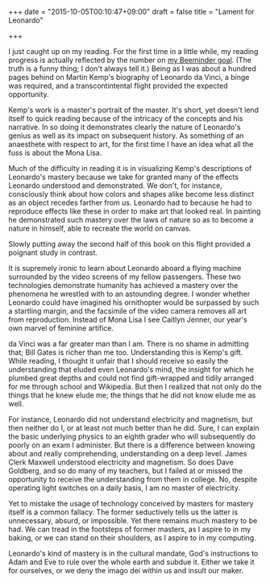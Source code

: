 +++
date = "2015-10-05T00:10:47+09:00"
draft = false
title = "Lament for Leonardo"

+++

I just caught up on my reading. For the first time in a little while, my reading progress is actually reflected by the number on [my Beeminder goal](http://beeminder.com/ohbadiah/pages). (The truth is a funny thing; I don't always tell it.) Being as I was about a hundred pages behind on Martin Kemp's biography of Leonardo da Vinci, a binge was required, and a transcontintental flight provided the expected opportunity.

Kemp's work is a master's portrait of the master. It's short, yet doesn't lend itself to quick reading because of the intricacy of the concepts and his narrative. In so doing it demonstrates clearly the nature of Leonardo's genius as well as its impact on subsequent history. As something of an anaesthete with respect to art, for the first time I have an idea what all the fuss is about the Mona Lisa.

Much of the difficulty in reading it is in visualizing Kemp's descriptions of Leonardo's mastery because we take for granted many of the effects Leonardo understood and demonstrated. We don't, for instance, consciously think about how colors and shapes alike become less distinct as an object recedes farther from us. Leonardo had to because he had to reproduce effects like these in order to make art that looked real. In painting he demonstrated such mastery over the laws of nature so as to become a nature in himself, able to recreate the world on canvas.

Slowly putting away the second half of this book on this flight provided a poignant study in contrast.

<!-- MORE -->

It is supremely ironic to learn about Leonardo aboard a flying machine surrounded by the video screens of my fellow passengers. These two technologies demonstrate humanity has achieved a mastery over the phenomena he wrestled with to an astounding degree. I wonder whether Leonardo could have imagined his ornithopter would be surpassed by such a startling margin, and the facsimile of the video camera removes all art from reproduction. Instead of Mona Lisa I see Caitlyn Jenner, our year's own marvel of feminine artifice.

da Vinci was a far greater man than I am. There is no shame in admitting that; Bill Gates is richer than me too. Understanding this is Kemp's gift. While reading, I thought it unfair that I should receive so easily the understanding that eluded even Leonardo's mind, the insight for which he plumbed great depths and could not find gift-wrapped and tidily arranged for me through school and Wikipedia. But then I realized that not only do the things that he knew elude me; the things that he did not know elude me as well.

For instance, Leonardo did not understand electricity and magnetism, but then neither do I, or at least not much better than he did. Sure, I can explain the basic underlying physics to an eighth grader who will subsequently do poorly on an exam I administer. But there is a difference between knowing about and really comprehending, understanding on a deep level. James Clerk Maxwell understood electricity and magnetism. So does Dave Goldberg, and so do many of my teachers, but I failed at or missed the opportunity to receive the understanding from them in college. No, despite operating light switches on a daily basis, I am no master of electricity.

Yet to mistake the usage of technology conceived by masters for mastery itself is a common fallacy. The former seductively tells us the latter is unnecessary, absurd, or impossible. Yet there remains much mastery to be had. We can tread in the footsteps of former masters, as I aspire to in my baking, or we can stand on their shoulders, as I aspire to in my computing. 

Leonardo's kind of mastery is in the cultural mandate, God's instructions to Adam and Eve to rule over the whole earth and subdue it. Either we take it for ourselves, or we deny the imago dei within us and insult our maker.
